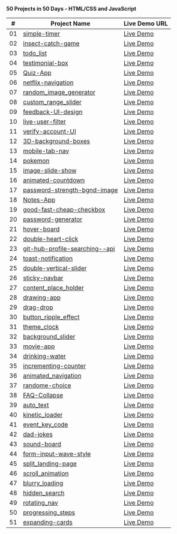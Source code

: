 **50 Projects in 50 Days - HTML/CSS and JavaScript**


| #  | Project Name                                                                 | Live Demo URL                                                                 |
| ---| -----------------------------------------------------------------------------| ------------------------------------------------------------------------------|
| 01 | [simple-timer](https://github.com/2024-Udemy/simple-timer)                    | [Live Demo](https://2024-Udemy.github.io/simple-timer/)                        |
| 02 | [insect-catch-game](https://github.com/2024-Udemy/insect-catch-game)          | [Live Demo](https://2024-Udemy.github.io/insect-catch-game/)                   |
| 03 | [todo_list](https://github.com/2024-Udemy/todo_list)                          | [Live Demo](https://2024-Udemy.github.io/todo_list/)                           |
| 04 | [testimonial-box](https://github.com/2024-Udemy/testimonial-box)              | [Live Demo](https://2024-Udemy.github.io/testimonial-box/)                     |
| 05 | [Quiz-App](https://github.com/2024-Udemy/Quiz-App)                            | [Live Demo](https://2024-Udemy.github.io/Quiz-App/)                            |
| 06 | [netflix-navigation](https://github.com/2024-Udemy/netflix-navigation)        | [Live Demo](https://2024-Udemy.github.io/netflix-navigation/)                  |
| 07 | [random_image_generator](https://github.com/2024-Udemy/random_image_generator)| [Live Demo](https://2024-Udemy.github.io/random_image_generator/)              |
| 08 | [custom_range_slider](https://github.com/2024-Udemy/custom_range_slider)      | [Live Demo](https://2024-Udemy.github.io/custom_range_slider/)                 |
| 09 | [feedback-UI-design](https://github.com/2024-Udemy/feedback-UI-design)        | [Live Demo](https://2024-Udemy.github.io/feedback-UI-design/)                  |
| 10 | [live-user-filter](https://github.com/2024-Udemy/live-user-filter)            | [Live Demo](https://2024-Udemy.github.io/live-user-filter/)                    |
| 11 | [verify-account-UI](https://github.com/2024-Udemy/verify-account-UI)          | [Live Demo](https://2024-Udemy.github.io/verify-account-UI/)                   |
| 12 | [3D-background-boxes](https://github.com/2024-Udemy/3D-background-boxes)      | [Live Demo](https://2024-Udemy.github.io/3D-background-boxes/)                 |
| 13 | [mobile-tab-nav](https://github.com/2024-Udemy/mobile-tab-nav)                | [Live Demo](https://2024-Udemy.github.io/mobile-tab-nav/)                      |
| 14 | [pokemon](https://github.com/2024-Udemy/pokemon)                              | [Live Demo](https://2024-Udemy.github.io/pokemon/)                             |
| 15 | [image-slide-show](https://github.com/2024-Udemy/image-slide-show)            | [Live Demo](https://2024-Udemy.github.io/image-slide-show/)                    |
| 16 | [animated-countdown](https://github.com/2024-Udemy/animated-countdown)        | [Live Demo](https://2024-Udemy.github.io/animated-countdown/)                  |
| 17 | [password-strength-bgnd-image](https://github.com/2024-Udemy/password-strength-bgnd-image) | [Live Demo](https://2024-Udemy.github.io/password-strength-bgnd-image/)      |
| 18 | [Notes-App](https://github.com/2024-Udemy/Notes-App)                          | [Live Demo](https://2024-Udemy.github.io/Notes-App/)                           |
| 19 | [good-fast-cheap-checkbox](https://github.com/2024-Udemy/good-fast-cheap-checkbox) | [Live Demo](https://2024-Udemy.github.io/good-fast-cheap-checkbox/)        |
| 20 | [password-generator](https://github.com/2024-Udemy/password-generator)        | [Live Demo](https://2024-Udemy.github.io/password-generator/)                  |
| 21 | [hover-board](https://github.com/2024-Udemy/hover-board)                      | [Live Demo](https://2024-Udemy.github.io/hover-board/)                         |
| 22 | [double-heart-click](https://github.com/2024-Udemy/double-heart-click)        | [Live Demo](https://2024-Udemy.github.io/double-heart-click/)                  |
| 23 | [git-hub-profile-searching--api](https://github.com/2024-Udemy/git-hub-profile-searching--api) | [Live Demo](https://2024-Udemy.github.io/git-hub-profile-searching--api/)   |
| 24 | [toast-notification](https://github.com/2024-Udemy/toast-notification)        | [Live Demo](https://2024-Udemy.github.io/toast-notification/)                  |
| 25 | [double-vertical-slider](https://github.com/2024-Udemy/double-vertical-slider)| [Live Demo](https://2024-Udemy.github.io/double-vertical-slider/)              |
| 26 | [sticky-navbar](https://github.com/2024-Udemy/sticky-navbar)                  | [Live Demo](https://2024-Udemy.github.io/sticky-navbar/)                       |
| 27 | [content_place_holder](https://github.com/2024-Udemy/content_place_holder)    | [Live Demo](https://2024-Udemy.github.io/content_place_holder/)                |
| 28 | [drawing-app](https://github.com/2024-Udemy/drawing-app)                      | [Live Demo](https://2024-Udemy.github.io/drawing-app/)                         |
| 29 | [drag-drop](https://github.com/2024-Udemy/drag-drop)                          | [Live Demo](https://2024-Udemy.github.io/drag-drop/)                           |
| 30 | [button_ripple_effect](https://github.com/2024-Udemy/button_ripple_effect)    | [Live Demo](https://2024-Udemy.github.io/button_ripple_effect/)                |
| 31 | [theme_clock](https://github.com/2024-Udemy/theme_clock)                      | [Live Demo](https://2024-Udemy.github.io/theme_clock/)                         |
| 32 | [background_slider](https://github.com/2024-Udemy/background_slider)          | [Live Demo](https://2024-Udemy.github.io/background_slider/)                   |
| 33 | [movie-app](https://github.com/2024-Udemy/movie-app)                          | [Live Demo](https://2024-Udemy.github.io/movie-app/)                           |
| 34 | [drinking-water](https://github.com/2024-Udemy/drinking-water)                | [Live Demo](https://2024-Udemy.github.io/drinking-water/)                      |
| 35 | [incrementing-counter](https://github.com/2024-Udemy/incrementing-counter)    | [Live Demo](https://2024-Udemy.github.io/incrementing-counter/)                |
| 36 | [animated_navigation](https://github.com/2024-Udemy/animated_navigation)      | [Live Demo](https://2024-Udemy.github.io/animated_navigation/)                 |
| 37 | [randome-choice](https://github.com/2024-Udemy/randome-choice)                | [Live Demo](https://2024-Udemy.github.io/randome-choice/)                      |
| 38 | [FAQ-Collapse](https://github.com/2024-Udemy/FAQ-Collapse)                    | [Live Demo](https://2024-Udemy.github.io/FAQ-Collapse/)                        |
| 39 | [auto_text](https://github.com/2024-Udemy/auto_text)                          | [Live Demo](https://2024-Udemy.github.io/auto_text/)                           |
| 40 | [kinetic_loader](https://github.com/2024-Udemy/kinetic_loader)                | [Live Demo](https://2024-Udemy.github.io/kinetic_loader/)                      |
| 41 | [event_key_code](https://github.com/2024-Udemy/event_key_code)                | [Live Demo](https://2024-Udemy.github.io/event_key_code/)                      |
| 42 | [dad-jokes](https://github.com/2024-Udemy/dad-jokes)                          | [Live Demo](https://2024-Udemy.github.io/dad-jokes/)                           |
| 43 | [sound-board](https://github.com/2024-Udemy/sound-board)                      | [Live Demo](https://2024-Udemy.github.io/sound-board/)                         |
| 44 | [form-input-wave-style](https://github.com/2024-Udemy/form-input-wave-style)  | [Live Demo](https://2024-Udemy.github.io/form-input-wave-style/)               |
| 45 | [split_landing-page](https://github.com/2024-Udemy/split_landing-page)        | [Live Demo](https://2024-Udemy.github.io/split_landing-page/)                  |
| 46 | [scroll_animation](https://github.com/2024-Udemy/scroll_animation)            | [Live Demo](https://2024-Udemy.github.io/scroll_animation/)                    |
| 47 | [blurry_loading](https://github.com/2024-Udemy/blurry_loading)                | [Live Demo](https://2024-Udemy.github.io/blurry_loading/)                      |
| 48 | [hidden_search](https://github.com/2024-Udemy/hidden_search)                  | [Live Demo](https://2024-Udemy.github.io/hidden_search/)                       |
| 49 | [rotating_nav](https://github.com/2024-Udemy/rotating_nav)                    | [Live Demo](https://2024-Udemy.github.io/rotating_nav/)                        |
| 50 | [progressing_steps](https://github.com/2024-Udemy/progressing_steps)          | [Live Demo](https://2024-Udemy.github.io/progressing_steps/)                   |
| 51 | [expanding-cards](https://github.com/2024-Udemy/expanding-cards)              | [Live Demo](https://2024-Udemy.github.io/expanding-cards/)                     |
